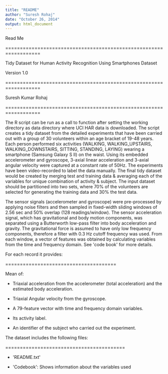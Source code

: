 ```yaml
---
title: "README"
author: "Suresh Rohaj"
date: "October 26, 2014"
output: html_document
---
```


Read Me

==================================================================

Tidy Dataset for Human Activity Recognition Using Smartphones Dataset

Version 1.0

==================================================================

Suresh Kumar Rohaj

==================================================================

The R script can be run as a call to function after setting the working directory as data directory where UCI HAR data is downloaded.
The script creates a tidy dataset from the detailed experiments that have been carried out with a group of 30 volunteers within an age bracket of 19-48 years. Each person performed six activities (WALKING, WALKING_UPSTAIRS, WALKING_DOWNSTAIRS, SITTING, STANDING, LAYING) wearing a smartphone (Samsung Galaxy S II) on the waist. Using its embedded accelerometer and gyroscope,  3-axial linear acceleration and 3-axial angular velocity were captured at a constant rate of 50Hz. The experiments have been video-recorded to label the data manually. The final tidy dataset would be created by merging test and training data & averaging each of the variables for unique combination of activity & subject.
The input dataset should be  partitioned into two sets, where 70% of the volunteers are selected for generating the training data and 30% the test data. 



The sensor signals (accelerometer and gyroscope) were pre-processed by applying noise filters and then sampled in fixed-width sliding windows of 2.56 sec and 50% overlap (128 readings/window). The sensor acceleration signal, which has gravitational and body motion components, was separated using a Butterworth low-pass filter into body acceleration and gravity. The gravitational force is assumed to have only low frequency components, therefore a filter with 0.3 Hz cutoff frequency was used. From each window, a vector of features was obtained by calculating variables from the time and frequency domain. See 'code book' for more details. 

For each record it provides:

======================================

Mean of:

- Triaxial acceleration from the accelerometer (total acceleration) and the estimated body acceleration.

- Triaxial Angular velocity from the gyroscope. 

- A 79-feature vector with time and frequency domain variables. 

- Its activity label. 

- An identifier of the subject who carried out the experiment.



The dataset includes the following files:

=========================================



- 'README.txt'



- 'Codebook': Shows information about the variables used
